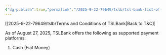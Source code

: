 ```yaml
---
{"dg-publish":true,"permalink":"/2025-9-22-79649/tslb/tsl-bank-list-of-supported-payment-platforms/"}
---
```


[[2025-9-22-79649/tslb/Terms and Conditions of TSLBank\|Back to T&C]]

As of August 27, 2025, TSLBank offers the following as supported payment platforms:

1. Cash (Fiat Money)